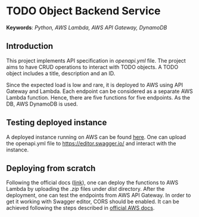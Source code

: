 # TODO Object Backend Service

**Keywords**: *Python, AWS Lambda, AWS API Gateway, DynamoDB* 

## Introduction

This project implements API specification in *openapi.yml* file. The project aims to have CRUD operations to interact with TODO objects. A TODO object includes a title, description and an ID.

Since the expected load is low and rare, it is deployed to AWS using API Gateway and Lambda. Each endpoint can be considered as a separate AWS Lambda function. Hence, there are five functions for five endpoints. As the DB, AWS DynamoDB is used.

## Testing deployed instance

A deployed instance running on AWS can be found [here](https://uu8ghnsh1m.execute-api.us-east-2.amazonaws.com/test). One can upload the openapi.yml file to https://editor.swagger.io/ and interact with the instance.

## Deploying from scratch

Following the official docs ([link](https://docs.aws.amazon.com/apigateway/latest/developerguide/http-api-dynamo-db.html)), one can deploy the functions to AWS Lambda by uploading the *.zip* files under *dist* directory. After the deployment, one can test the endpoints from AWS API Gateway. In order to get it working with Swagger editor, CORS should be enabled. It can be achieved following the steps described in [official AWS docs](https://docs.aws.amazon.com/apigateway/latest/developerguide/how-to-cors-console.html).